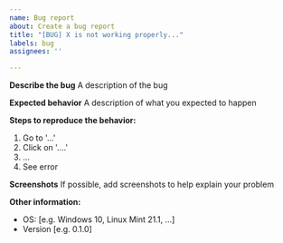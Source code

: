 ```yaml
---
name: Bug report
about: Create a bug report
title: "[BUG] X is not working properly..."
labels: bug
assignees: ''

---
```


**Describe the bug**
A description of the bug

**Expected behavior**
A description of what you expected to happen

**Steps to reproduce the behavior:**
1. Go to '...'
2. Click on '....'
3. ...
4. See error

**Screenshots**
If possible, add screenshots to help explain your problem

**Other information:**
 - OS: [e.g. Windows 10, Linux Mint 21.1, ...]
 - Version [e.g. 0.1.0]
